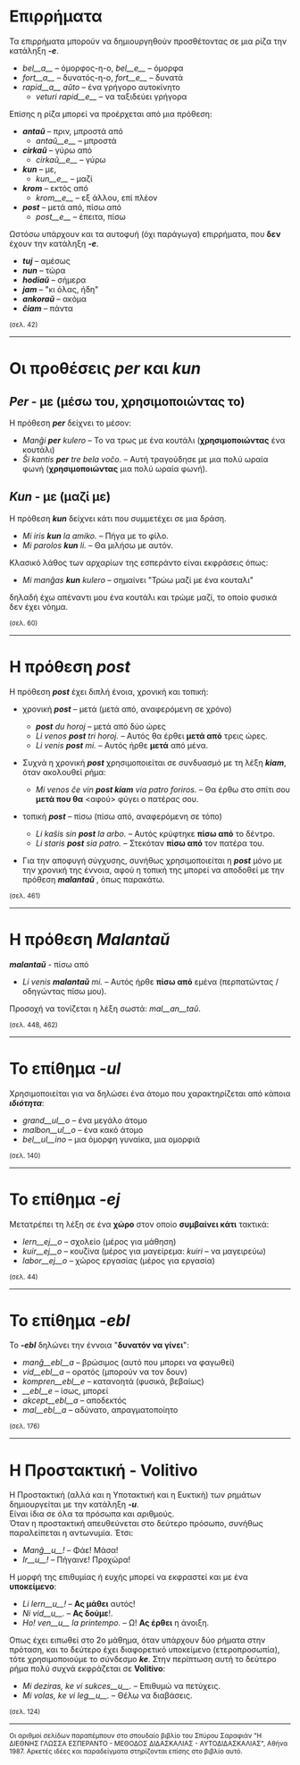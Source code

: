 # __Επιρρήματα__  
  
Τα επιρρήματα μπορούν να δημιουργηθούν προσθέτοντας σε μια ρίζα την κατάληξη *__-e__*.  
  
- *bel__a__* – όμορφος-η-ο, *bel__e__* – όμορφα
- *fort__a__* – δυνατός-η-ο, *fort__e__* – δυνατά
- *rapid__a__ aŭto* – ένα γρήγορο αυτοκίνητο
	- *veturi rapid__e__* – να ταξιδεύει γρήγορα

Επίσης η ρίζα μπορεί να προέρχεται από μια πρόθεση:  

- *__antaŭ__* – πριν, μπροστά από
	- *antaŭ__e__* – μπροστά
- *__cirkaŭ__* – γύρω από
	- *cirkaŭ__e__* – γύρω
- *__kun__* – με,
	- *kun__e__* – μαζί
- *__krom__* – εκτός από
	- *krom__e__* – εξ άλλου, επί πλέον
- *__post__* – μετά από, πίσω από
	- *post__e__* – έπειτα, πίσω
  
Ωστόσω υπάρχουν και τα αυτοφυή (όχι παράγωγα) επιρρήματα, που __δεν__ έχουν την κατάληξη *__-e__*.  

- *__tuj__* – αμέσως
- *__nun__* – τώρα
- *__hodiaŭ__* – σήμερα
- *__jam__* – "κι όλας, ήδη"
- *__ankoraŭ__* – ακόμα
- *__ĉiam__* – πάντα

<sub>(σελ. 42)</sub>

---

# Οι προθέσεις *__per__* και *__kun__*  
  
## *__Per__* - με (μέσω του, χρησιμοποιώντας το)  
  
Η πρόθεση *__per__* δείχνει το μέσον:  
  
- *Manĝi __per__ kulero* – Το να τρως με ένα κουτάλι (__χρησιμοποιώντας__ ένα κουτάλι)
- *Ŝi kantis __per__ tre bela voĉo.* – Αυτή τραγούδησε με μια πολύ ωραία φωνή (__χρησιμοποιώντας__ μια πολύ ωραία φωνή).
  
## *__Kun__* - με (μαζί με)        
  
Η πρόθεση *__kun__* δείχνει κάτι που συμμετέχει σε μια δράση.  
  
- *Mi iris __kun__ la amiko.*    – Πήγα με το φίλο.
- *Mi parolos __kun__ li.*       – Θα μιλήσω με αυτόν.
  
Κλασικό λάθος των αρχαρίων της εσπεράντο είναι εκφράσεις όπως:  
  
- *Mi manĝas __kun__ kulero* – σημαίνει "Τρώω μαζί με ένα κουταλι"
  
δηλαδή έχω απέναντι μου ένα κουτάλι και τρώμε μαζί, το οποίο φυσικά δεν έχει νόημα.  
  
<sub>(σελ. 60)</sub>
  
---
  
# Η πρόθεση *__post__*  

Η πρόθεση *__post__* έχει διπλή ένοια, χρονική και τοπική:  

- χρονική *__post__* – μετά (μετά από, αναφερόμενη σε χρόνο)
  
	- *__post__ du horoj* – μετά από δύο ώρες
	- *Li venos __post__ tri horoj.* – Αυτός θα έρθει __μετά από__ τρεις ώρες.
	- *Li venis __post__ mi.*   – Αυτός ήρθε __μετά__ από μένα.
  
- Συχνά η χρονική *__post__* χρησιμοποιείται σε συνδυασμό με τη λέξη *__kiam__*, όταν ακολουθεί ρήμα:
  
	- *Mi venos ĉe vin __post kiam__ via patro foriros.* – Θα έρθω στο σπίτι σου __μετά που θα__ <αφού> φύγει ο πατέρας σου.

- τοπική *__post__* – πίσω (πίσω από, αναφερόμενη σε τόπο)  
  
	- *Li kaŝis sin  __post__ la arbo.* – Αυτός κρύφτηκε __πίσω από__ το δέντρο.
	- *Li staris  __post__ sia patro.* – Στεκόταν __πίσω από__ τον πατέρα του.
  
- Για την αποφυγή σύγχυσης, συνήθως χρησιμοποιείται η *__post__* μόνο με την χρονική της έννοια, αφού η τοπική της μπορεί να αποδοθεί με την πρόθεση *__malantaŭ__* , όπως παρακάτω.
  
<sub>(σελ. 461)</sub>

---

# Η πρόθεση *__Malantaŭ__* 

*__malantaŭ__* - πίσω από

- *Li venis __malantaŭ__ mi.* – Αυτός ήρθε __πίσω από__ εμένα (περπατώντας / οδηγώντας πίσω μου).
  
Προσοχή να τονίζεται η λέξη σωστά: *mal__an__taŭ*. 

<sub>(σελ. 448, 462)</sub>

--- 
# Το επίθημα *__-ul__* 

Χρησιμοποιείται για να δηλώσει ένα άτομο που χαρακτηρίζεται από κάποια *__ιδιότητα__*:
  
- *grand__ul__o*  – ένα μεγάλο άτομο
- *malbon__ul__o* – ένα κακό άτομο
- *bel__ul__ino*  – μια όμορφη γυναίκα, μια ομορφιά
  
<sub>(σελ. 140)</sub>

---

# Το επίθημα *__-ej__* 
  
Μετατρέπει τη λέξη σε ένα __χώρο__ στον οποίο __συμβαίνει κάτι__ τακτικά:
  
- *lern__ej__o*  – σχολείο (μέρος για μάθηση)
- *kuir__ej__o*  – κουζίνα (μέρος για μαγείρεμα: *kuiri* – να μαγειρεύω)
- *labor__ej__o* – χώρος εργασίας (μέρος για εργασία)
  
<sub>(σελ. 44)</sub>
  
---
  
# Το επίθημα *__-ebl__*   
  
Το *__-ebl__* δηλώνει την έννοια "__δυνατόν να γίνει__":  
    
- *manĝ__ebl__a* – βρώσιμος (αυτό που μπορει να φαγωθεί)
- *vid__ebl__a* – ορατός (μπορούν να τον δουν)
- *kompren__ebl__e* – κατανοητά (φυσικά, βεβαίως)
- *__ebl__e* – ίσως, μπορεί
- *akcept__ebl__a* – αποδεκτός
- *mal__ebl__a* – αδύνατο, απραγματοποίητο
  
<sub>(σελ. 176)</sub>
  
---
  
# __Η Προστακτική - Volitivo__  
  
Η Προστακτική (αλλά και η Υποτακτική και η Ευκτική) των ρημάτων δημιουργείται με την κατάληξη *__-u__*.  
Είναι ίδια σε όλα τα πρόσωπα και αριθμούς.  
Όταν η προστακτική απευθεύνεται στο δεύτερο πρόσωπο, συνήθως παραλείπεται η αντωνυμία. Έτσι:  
  
- *Manĝ__u__!*   – Φάε! Μάσα!
- *Ir__u__!*   – Πήγαινε! Προχώρα!
  
Η μορφή της επιθυμίας ή ευχής μπορεί να εκφραστεί και με ένα __υποκείμενο__:  
  
- *Li lern__u__!* – __Ας μάθει__ αυτός!
- *Ni vid__u__.*  – __Ας δούμε__!.
- *Ho! ven__u__ la printempo.*  – Ω! __Ας έρθει__ η άνοιξη.

Οπως έχει ειπωθεί στο 2ο μάθημα, όταν υπάρχουν δύο ρήματα στην πρόταση, και το δεύτερο έχει διαφορετικό υποκείμενο (ετεροπροσωπία), τότε χρησιμοποιούμε το σύνδεσμο *__ke__*. Στην περίπτωση αυτή το δεύτερο ρήμα πολύ συχνά εκφράζεται σε __Volitivo__:

- *Mi deziras, ke vi sukces__u__.*  – Επιθυμώ να πετύχεις.
- *Mi volas, ke vi leg__u__.*  – Θέλω να διαβάσεις.
  
<sub>(σελ. 124)</sub>

--- 

<sub>Οι αριθμοί σελίδων παραπέμπουν στο σπουδαίο βιβλίο του Σπύρου Σαραφιάν "Η ΔΙΕΘΝΗΣ ΓΛΩΣΣΑ ΕΣΠΕΡΑΝΤΟ - ΜΕΘΟΔΟΣ ΔΙΔΑΣΚΑΛΙΑΣ - ΑΥΤΟΔΙΔΑΣΚΑΛΙΑΣ", Αθήνα 1987. Αρκετές ιδέες και παραδείγματα στηρίζονται επίσης στο βιβλίο αυτό.</sub>
